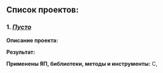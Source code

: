## Список проектов:

### 1. [*Пусто*](https://github.com/olegumnov44/CPP/tree/master/001%20SearchServer)
**Описание проекта:**


**Результат:**


**Применены ЯП, библиотеки, методы и инструменты:**
C,
